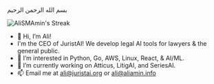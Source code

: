 بسم الله الرحمن الرحيم

![AliSMAmin's Streak](https://github-readme-streak-stats.herokuapp.com/?user=AliSMAmin&theme=tokyonight&hide_border=true)

- 👋 Hi, I’m Ali!
- I'm the CEO of JuristAI! We develop legal AI tools for lawyers & the general public.
- 👀 I’m interested in Python, Go, AWS, Linux, React, & AI/ML.
- 🌱 I’m currently working on Atticus, LitigAI, and SeriesAI.
- 📫 Email me at ali@juristai.org or ali@aliamin.info

<!---
AliSMAmin/AliSMAmin is a ✨ special ✨ repository because its `README.md` (this file) appears on your GitHub profile.
You can click the Preview link to take a look at your changes.
--->
